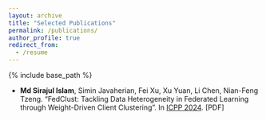 ```yaml
---
layout: archive
title: "Selected Publications"
permalink: /publications/
author_profile: true
redirect_from:
  - /resume
---
```


{% include base_path %}

* **Md Sirajul Islam**, Simin Javaherian, Fei Xu, Xu Yuan, Li Chen, Nian-Feng Tzeng. “FedClust: Tackling Data Heterogeneity in Federated Learning through Weight-Driven Client Clustering”. In [ICPP 2024](https://www.ipdps.org/ipdps2024/). [PDF]
